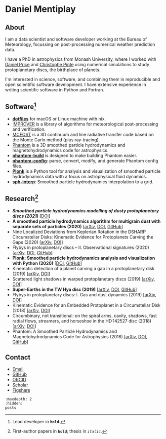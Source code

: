 # Daniel Mentiplay

## About

I am a data scientist and software developer working at the Bureau of Meteorology, focussing on post-processing numerical weather prediction data.

I have a PhD in astrophysics from Monash University, where I worked with [Daniel Price](https://research.monash.edu/en/persons/daniel-price) and [Christophe Pinte](https://research.monash.edu/en/persons/christophe-pinte) using numerical simulations to study protoplanetary discs, the birthplace of planets.

I'm interested in science, software, and combining them in reproducible and open scientific software development. I have extensive experience in writing scientific software in Python and Fortran.

## Software[^1]

[^1]: Lead developer in **`bold`**.

- **[dotfiles](https://github.com/dmentipl/dotfiles)** for macOS or Linux machine with nix.
- [IMPROVER](https://github.com/metoppv/improver) is a library of algorithms for meteorological post-processing and verification.
- [MCFOST](https://github.com/cpinte/mcfost) is a 3D continuum and line radiative transfer code based on the Monte Carlo method (plus ray-tracing).
- [Phantom](https://github.com/danieljprice/phantom) is a 3D smoothed particle hydrodynamics and magnetohydrodynamics code for astrophysics.
- **[phantom-build](https://github.com/dmentipl/phantom-build)** is designed to make building Phantom easier.
- **[phantom-config](https://github.com/dmentipl/phantom-config)**: parse, convert, modify, and generate Phantom config files.
- **[Plonk](https://github.com/dmentipl/plonk)** is a Python tool for analysis and visualization of smoothed particle hydrodynamics data with a focus on astrophysical fluid dynamics.
- **[sph-interp](https://github.com/dmentipl/sph-interp)**: Smoothed particle hydrodynamics interpolation to a grid.

## Research[^2]

[^2]: First-author papers in **`bold`**; thesis in *`italic`*.

- ***Smoothed particle hydrodynamics modelling of dusty protoplanetary discs (2021)*** [[DOI](https://bridges.monash.edu/articles/thesis/Smoothed_particle_hydrodynamics_modelling_of_dusty_protoplanetary_discs/13834760)]
- **A smoothed particle hydrodynamics algorithm for multigrain dust with separate sets of particles (2020)** [[arXiv](https://arxiv.org/abs/2010.06074), [DOI](https://doi.org/10.1093/mnras/staa3171), [GitHub](https://github.com/dmentipl/multigrain)]
- Nine Localized Deviations from Keplerian Rotation in the DSHARP Circumstellar Disks: Kinematic Evidence for Protoplanets Carving the Gaps (2020) [[arXiv](https://arxiv.org/abs/2001.07720), [DOI](https://doi.org/10.3847/2041-8213/ab6dda)]
- Flybys in protoplanetary discs – II. Observational signatures (2020) [[arXiv](https://arxiv.org/abs/1910.06822), [DOI](https://doi.org/10.1093/mnras/stz2938), [GitHub](https://github.com/dmentipl/flyby-observational-signatures)]
- **Plonk: Smoothed particle hydrodynamics analysis and visualization with Python (2020)** [[DOI](https://doi.org/10.21105/joss.01884), [GitHub](https://github.com/dmentipl/plonk)]
- Kinematic detection of a planet carving a gap in a protoplanetary disk (2019) [[arXiv](https://arxiv.org/abs/1907.02538), [DOI](https://doi.org/10.1038/s41550-019-0852-6)]
- Scattered light shadows in warped protoplanetary discs (2019) [[arXiv](https://arxiv.org/abs/1902.00036), [DOI](https://doi.org/10.1093/mnras/stz346)]
- **Super-Earths in the TW Hya disc (2019)** [[arXiv](https://arxiv.org/abs/1811.03636), [DOI](https://doi.org/10.1093/mnrasl/sly209), [GitHub](https://github.com/dmentipl/super-earths-in-twhya)]
- Flybys in protoplanetary discs: I. Gas and dust dynamics (2019) [[arXiv](https://arxiv.org/abs/1812.00961), [DOI](https://doi.org/10.1093/mnras/sty3325)]
- Kinematic Evidence for an Embedded Protoplanet in a Circumstellar Disk (2018) [[arXiv](https://arxiv.org/abs/1805.10293), [DOI](https://doi.org/10.3847/2041-8213/aac6dc)]
- Circumbinary, not transitional: on the spiral arms, cavity, shadows, fast radial flows, streamers, and horseshoe in the HD 142527 disc (2018) [[arXiv](https://arxiv.org/abs/1803.02484), [DOI](https://doi.org/10.1093/mnras/sty647)]
- Phantom: A Smoothed Particle Hydrodynamics and Magnetohydrodynamics Code for Astrophysics (2018) [[arXiv](https://arxiv.org/abs/1702.03930), [DOI](https://doi.org/10.1017/pasa.2018.25), [GitHub](https://github.com/danieljprice/phantom)]

## Contact

- <a href = "mailto:daniel.mentiplay@protonmail.com">Email</a>
- [GitHub](https://github.com/dmentipl)
- [ORCID](https://orcid.org/0000-0002-5526-8798)
- [Scholar](https://scholar.google.com.au/citations?user=BNWvllgAAAAJ)
- [Figshare](https://figshare.com/authors/Daniel_Mentiplay/7505300)

```{toctree}
:maxdepth: 2
:hidden:
posts
```
